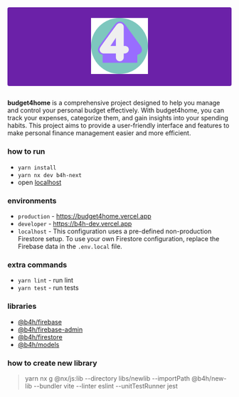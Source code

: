<div align="center" style="background: #6b21a8; padding: 24px; border-radius: 4px">
  <img src="./apps/b4h-next/./public/logo.svg" width="128">
</div>

##

**budget4home** is a comprehensive project designed to help you manage and control your personal budget effectively. With budget4home, you can track your expenses, categorize them, and gain insights into your spending habits. This project aims to provide a user-friendly interface and features to make personal finance management easier and more efficient.

### how to run

- `yarn install`
- `yarn nx dev b4h-next`
- open [localhost](http://localhost:3000/)

### environments

- `production` - https://budget4home.vercel.app
- `developer` - https://b4h-dev.vercel.app
- `localhost` - This configuration uses a pre-defined non-production Firestore setup. To use your own Firestore configuration, replace the Firebase data in the `.env.local` file.

### extra commands

- `yarn lint` - run lint
- `yarn test` - run tests

### libraries

- [@b4h/firebase](./libs/firebase/README.md)
- [@b4h/firebase-admin](./libs/firebase-admin/README.md)
- [@b4h/firestore](./libs/firestore/README.md)
- [@b4h/models](./libs/models/README.md)

### how to create new library

> yarn nx g @nx/js:lib --directory libs/newlib --importPath @b4h/new-lib --bundler vite --linter eslint --unitTestRunner jest
